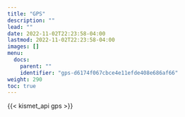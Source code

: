```yaml
---
title: "GPS"
description: ""
lead: ""
date: 2022-11-02T22:23:58-04:00
lastmod: 2022-11-02T22:23:58-04:00
images: []
menu:
  docs:
    parent: ""
    identifier: "gps-d6174f067cbce4e11efde408e686af66"
weight: 290
toc: true
---
```


{{< kismet_api gps >}}
